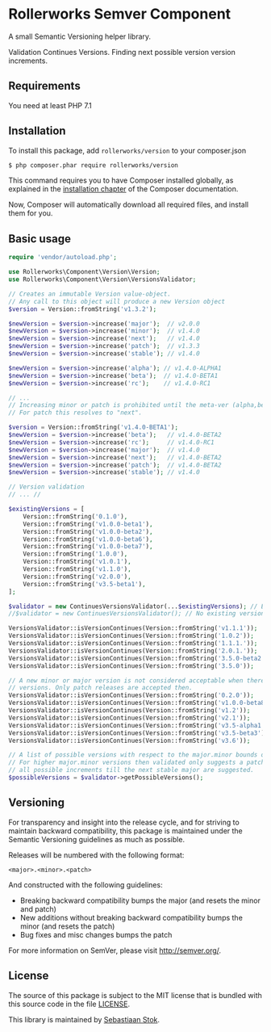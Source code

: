 Rollerworks Semver Component
============================

A small Semantic Versioning helper library.

Validation Continues Versions. Finding next possible version version increments. 

Requirements
------------

You need at least PHP 7.1

Installation
------------

To install this package, add `rollerworks/version` to your composer.json

```bash
$ php composer.phar require rollerworks/version
```

This command requires you to have Composer installed globally, as explained
in the [installation chapter](https://getcomposer.org/doc/00-intro.md)
of the Composer documentation.

Now, Composer will automatically download all required files, and install them
for you.

Basic usage
-----------

```php
require 'vendor/autoload.php';

use Rollerworks\Component\Version\Version;
use Rollerworks\Component\Version\VersionsValidator;

// Creates an immutable Version value-object.
// Any call to this object will produce a new Version object
$version = Version::fromString('v1.3.2');

$newVersion = $version->increase('major');  // v2.0.0
$newVersion = $version->increase('minor');  // v1.4.0
$newVersion = $version->increase('next');   // v1.4.0
$newVersion = $version->increase('patch');  // v1.3.3
$newVersion = $version->increase('stable'); // v1.4.0

$newVersion = $version->increase('alpha'); // v1.4.0-ALPHA1
$newVersion = $version->increase('beta');  // v1.4.0-BETA1
$newVersion = $version->increase('rc');    // v1.4.0-RC1

// ...
// Increasing minor or patch is prohibited until the meta-ver (alpha,beta,rc) is 0
// For patch this resolves to "next".

$version = Version::fromString('v1.4.0-BETA1');
$newVersion = $version->increase('beta');   // v1.4.0-BETA2
$newVersion = $version->increase('rc');     // v1.4.0-RC1
$newVersion = $version->increase('major');  // v1.4.0
$newVersion = $version->increase('next');   // v1.4.0-BETA2
$newVersion = $version->increase('patch');  // v1.4.0-BETA2
$newVersion = $version->increase('stable'); // v1.4.0

// Version validation
// ... //

$existingVersions = [
    Version::fromString('0.1.0'),
    Version::fromString('v1.0.0-beta1'),
    Version::fromString('v1.0.0-beta2'),
    Version::fromString('v1.0.0-beta6'),
    Version::fromString('v1.0.0-beta7'),
    Version::fromString('1.0.0'),
    Version::fromString('v1.0.1'),
    Version::fromString('v1.1.0'),
    Version::fromString('v2.0.0'),
    Version::fromString('v3.5-beta1'),
];

$validator = new ContinuesVersionsValidator(...$existingVersions); // Expects the versions as a variadic arguments
//$validator = new ContinuesVersionsValidator(); // No existing versions

VersionsValidator::isVersionContinues(Version::fromString('v1.1.1'));      // true
VersionsValidator::isVersionContinues(Version::fromString('1.0.2'));       // true
VersionsValidator::isVersionContinues(Version::fromString('1.1.1.'));      // true
VersionsValidator::isVersionContinues(Version::fromString('2.0.1.'));      // true
VersionsValidator::isVersionContinues(Version::fromString('3.5.0-beta2')); // true
VersionsValidator::isVersionContinues(Version::fromString('3.5.0'));       // true

// A new minor or major version is not considered acceptable when there are already higher
// versions. Only patch releases are accepted then.
VersionsValidator::isVersionContinues(Version::fromString('0.2.0'));        // false
VersionsValidator::isVersionContinues(Version::fromString('v1.0.0-beta8')); // false
VersionsValidator::isVersionContinues(Version::fromString('v1.2'));         // false
VersionsValidator::isVersionContinues(Version::fromString('v2.1'));         // false
VersionsValidator::isVersionContinues(Version::fromString('v3.5-alpha1'));  // false
VersionsValidator::isVersionContinues(Version::fromString('v3.5-beta3'));   // false
VersionsValidator::isVersionContinues(Version::fromString('v3.6'));         // false

// A list of possible versions with respect to the major.minor bounds of any existing version
// For higher major.minor versions then validated only suggests a patch release, otherwise
// all possible increments till the next stable major are suggested.
$possibleVersions = $validator->getPossibleVersions();
```

Versioning
----------

For transparency and insight into the release cycle, and for striving
to maintain backward compatibility, this package is maintained under
the Semantic Versioning guidelines as much as possible.

Releases will be numbered with the following format:

`<major>.<minor>.<patch>`

And constructed with the following guidelines:

* Breaking backward compatibility bumps the major (and resets the minor and patch)
* New additions without breaking backward compatibility bumps the minor (and resets the patch)
* Bug fixes and misc changes bumps the patch

For more information on SemVer, please visit <http://semver.org/>.

License
-------

The source of this package is subject to the MIT license that is bundled
with this source code in the file [LICENSE](LICENSE).

This library is maintained by [Sebastiaan Stok](https://github.com/sstok).
